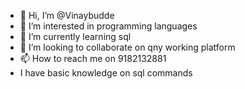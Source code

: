 - 👋 Hi, I’m @Vinaybudde
- 👀 I’m interested in programming languages 
- 🌱 I’m currently learning sql
- 💞️ I’m looking to collaborate on qny working platform
- 📫 How to reach me on 9182132881
- I have basic knowledge on sql commands
<!---
Vinaybudde/Vinaybudde is a ✨ special ✨ repository because its `README.md` (this file) appears on your GitHub profile.
You can click the Preview link to take a look at your changes.
--->
